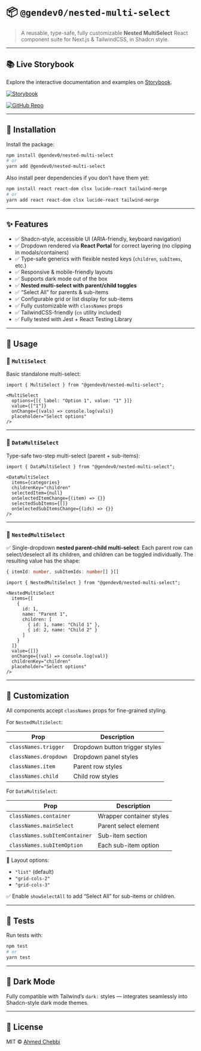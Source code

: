 # 📦 `@gendev0/nested-multi-select`

> A reusable, type-safe, fully customizable **Nested MultiSelect** React component suite for Next.js & TailwindCSS, in Shadcn style.

---

## 📚 Live Storybook

Explore the interactive documentation and examples on [Storybook](https://gendev0.github.io/nested-multi-select/?path=/docs/components-datamultiselect--docs).

[![Storybook](https://cdn.jsdelivr.net/gh/storybookjs/brand@master/badge/badge-storybook.svg)](https://gendev0.github.io/nested-multi-select/?path=/docs/components-datamultiselect--docs)

[![GitHub Repo](https://img.shields.io/badge/GitHub-Repo-blue?logo=github&style=flat-square)](https://github.com/GenDev0/nested-multi-select)

---

## 🚀 Installation

Install the package:

```bash
npm install @gendev0/nested-multi-select
# or
yarn add @gendev0/nested-multi-select
```

Also install peer dependencies if you don’t have them yet:

```bash
npm install react react-dom clsx lucide-react tailwind-merge
# or
yarn add react react-dom clsx lucide-react tailwind-merge
```

---

## ✨ Features

* ✅ Shadcn-style, accessible UI (ARIA-friendly, keyboard navigation)
* ✅ Dropdown rendered via **React Portal** for correct layering (no clipping in modals/containers)
* ✅ Type-safe generics with flexible nested keys (`children`, `subItems`, etc.)
* ✅ Responsive & mobile-friendly layouts
* ✅ Supports dark mode out of the box
* ✅ **Nested multi-select with parent/child toggles**
* ✅ “Select All” for parents & sub-items
* ✅ Configurable grid or list display for sub-items
* ✅ Fully customizable with `classNames` props
* ✅ TailwindCSS-friendly (`cn` utility included)
* ✅ Fully tested with Jest + React Testing Library

---

## 📖 Usage

### 📝 `MultiSelect`

Basic standalone multi-select:

```tsx
import { MultiSelect } from "@gendev0/nested-multi-select";

<MultiSelect
  options={[{ label: "Option 1", value: "1" }]}
  value={["1"]}
  onChange={(vals) => console.log(vals)}
  placeholder="Select options"
/>
```

---

### 📝 `DataMultiSelect`

Type-safe two-step multi-select (parent + sub-items):

```tsx
import { DataMultiSelect } from "@gendev0/nested-multi-select";

<DataMultiSelect
  items={categories}
  childrenKey="children"
  selectedItem={null}
  onSelectedItemChange={(item) => {}}
  selectedSubItems={[]}
  onSelectedSubItemsChange={(ids) => {}}
/>
```

---

### 📝 `NestedMultiSelect`

✅ Single-dropdown **nested parent-child multi-select**:
Each parent row can select/deselect all its children, and children can be toggled individually.
The resulting value has the shape:

```ts
{ itemId: number, subItemIds: number[] }[]
```

```tsx
import { NestedMultiSelect } from "@gendev0/nested-multi-select";

<NestedMultiSelect
  items={[
    {
      id: 1,
      name: "Parent 1",
      children: [
        { id: 1, name: "Child 1" },
        { id: 2, name: "Child 2" }
      ]
    }
  ]}
  value={[]}
  onChange={(val) => console.log(val)}
  childrenKey="children"
  placeholder="Select options"
/>
```

---

## 🎨 Customization

All components accept `classNames` props for fine-grained styling.

For `NestedMultiSelect`:

| Prop                  | Description                    |
| --------------------- | ------------------------------ |
| `classNames.trigger`  | Dropdown button trigger styles |
| `classNames.dropdown` | Dropdown panel styles          |
| `classNames.item`     | Parent row styles              |
| `classNames.child`    | Child row styles               |

For `DataMultiSelect`:

| Prop                          | Description              |
| ----------------------------- | ------------------------ |
| `classNames.container`        | Wrapper container styles |
| `classNames.mainSelect`       | Parent select element    |
| `classNames.subItemContainer` | Sub-item section         |
| `classNames.subItemOption`    | Each sub-item option     |

📐 Layout options:

* `"list"` (default)
* `"grid-cols-2"`
* `"grid-cols-3"`

✅ Enable `showSelectAll` to add “Select All” for sub-items or children.

---

## 🧪 Tests

Run tests with:

```bash
npm test
# or
yarn test
```

---

## 🌙 Dark Mode

Fully compatible with Tailwind’s `dark:` styles — integrates seamlessly into Shadcn-style dark mode themes.

---

## 📄 License

MIT © [Ahmed Chebbi](https://github.com/gendev0)